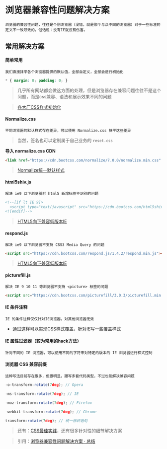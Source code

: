 # 浏览器兼容性问题解决方案

	浏览器的兼容性问题，往往是个别浏览器（没错，就是那个与众不同的浏览器）对于一些标准的定义不一致导致的。俗话说：没有IE就没有伤害。

## 常用解决方案

#### 简单常用

	我们直接抹平各个浏览器提供的默认值，全部自定义，全部会进行初始化

```css
* { margin: 0; padding: 0; }
```

> 几乎所有网站都会做这方面的处理，但是浏览器存在兼容问题往往不是这个问题，而是css兼容、语法和展示效果不同的问题

> [各大厂CSS样式初始化](知识笔记/大前端/基础/HTML+CSS/CSS/CSS初始化.md)

#### Normalize.css

	不同浏览器的默认样式存在差异，可以使用 Normalize.css 抹平这些差异

> 当然，签名也可以定制属于自己业务的 `reset.css`

**导入 normalize.css CDN**

```html
<link href="https://cdn.bootcss.com/normalize/7.0.0/normalize.min.css" rel="stylesheet">
```

> [Normalize统一默认样式](知识笔记/大前端/基础/HTML+CSS/CSS/CSS兼容/Normalize.CSS.md)

#### html5shiv.js

	解决 ie9 以下浏览器对 html5 新增标签不识别的问题

```html
<!--[if lt IE 9]>
  <script type="text/javascript" src="https://cdn.bootcss.com/html5shiv/3.7.3/html5shiv.min.js"></script>
<![endif]-->
```

> [HTML5向下兼容低版本IE](知识笔记/大前端/基础/HTML+CSS/CSS/CSS兼容/html5shiv和respond.md)

#### respond.js

	解决 ie9 以下浏览器不支持 CSS3 Media Query 的问题

```html
<script src="https://cdn.bootcss.com/respond.js/1.4.2/respond.min.js"></script>
```

> [HTML5向下兼容低版本IE](知识笔记/大前端/基础/HTML+CSS/CSS/CSS兼容/html5shiv和respond.md)

#### picturefill.js

	解决 IE 9 10 11 等浏览器不支持 <picture> 标签的问题

```html
<script src="https://cdn.bootcss.com/picturefill/3.0.3/picturefill.min.js"></script>
```

#### IE 条件注释

	IE 的条件注释仅仅针对IE浏览器，对其他浏览器无效

* 通过这样可以实现CSS样式覆盖，针对IE写一些覆盖样式

#### IE 属性过滤器（较为常用的hack方法）

	针对不同的 IE 浏览器，可以使用不同的字符来对特定的版本的 IE 浏览器进行样式控制

#### 浏览器 CSS 兼容前缀

	这种写法目前存在很多，但很明显，跟写多套代码类型，不过也能解决兼容问题

```js
-o-transform:rotate(7deg); // Opera

-ms-transform:rotate(7deg); // IE

-moz-transform:rotate(7deg); // Firefox

-webkit-transform:rotate(7deg); // Chrome

transform:rotate(7deg); // 统一标识语句
```

> 还有：[CSS最佳实践](知识笔记/大前端/基础/HTML+CSS/CSS/CSS最佳实践.md)，还有很多针对性的细节解决方案

> 引用：[浏览器兼容性问题解决方案 · 总结](https://blog.csdn.net/qq_18826911/article/details/77678744)
